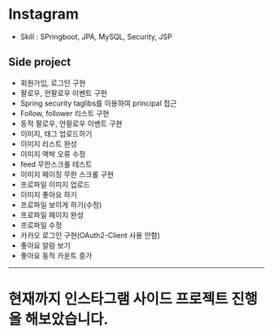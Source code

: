 # Instagram 
 - Skill : SPringboot, JPA, MySQL, Security, JSP
 
## Side project

 - 회원가입, 로그인 구현
 - 팔로우, 언팔로우 이벤트 구현
 - Spring security taglibs를 이용하여 principal 접근
 - Follow, follower 리스트 구현
 - 동적 팔로우, 언팔로우 이벤트 구현
 - 이미지, 태그 업로드하기
 - 이미지 리스트 완성
 - 이미지 액박 오류 수정
 - feed 무한스크롤 테스트
 - 이미지 페이징 무한 스크롤 구현
 - 프로파일 이미지 업로드
 - 이미지 좋아요 하기
 - 프로파일 보이게 하기(수정)
 - 프로파일 페이지 완성
 - 프로파일 수정
 - 카카오 로그인 구현(OAuth2-Client 사용 안함)
 - 좋아요 알람 보기
 - 좋아요 동적 카운트 증가
----------------------------------------------------
# 현재까지 인스타그램 사이드 프로젝트 진행을 해보았습니다. 
